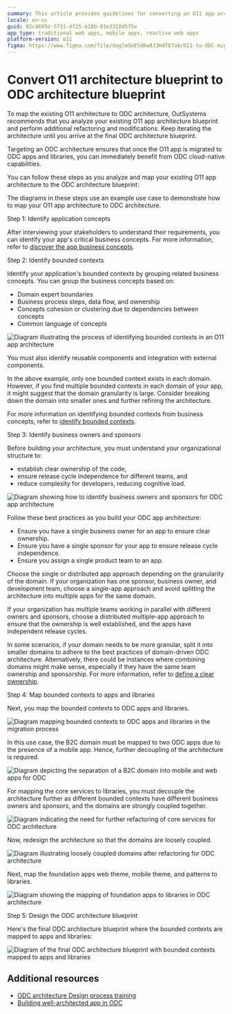 ```yaml
---
summary: This article provides guidelines for converting an O11 app architecture blueprint to an OutSystems Developer Cloud (ODC) architecture blueprint, emphasizing iterative analysis, refactoring, and mapping to fully leverage ODC's cloud-native capabilities.
locale: en-us
guid: 92c4605e-5731-4f25-b18b-81e3318d575e
app_type: traditional web apps, mobile apps, reactive web apps
platform-version: o11
figma: https://www.figma.com/file/daglmSUESdKw9J3HdT87a8/O11-to-ODC-migration?type=design&node-id=1%3A853&mode=design&t=blNAbpnofC4dwbOh-1
---
```


# Convert O11 architecture blueprint to ODC architecture blueprint

To map the existing O11 architecture to ODC architecture, OutSystems recommends that you analyze your existing O11 app architecture blueprint and perform additional refactoring and modifications. Keep iterating the architecture until you arrive at the final ODC architecture blueprint.

Targeting an ODC architecture ensures that once the O11 app is migrated to ODC apps and libraries, you can immediately benefit from ODC cloud-native capabilities.

You can follow these steps as you analyze and map your existing O11 app architecture to the ODC architecture blueprint:

<div class="info" markdown="1">

The diagrams in these steps use an example use case to demonstrate how to map your O11 app architecture to ODC architecture.

</div>

Step 1: Identify application concepts

After interviewing your stakeholders to understand their requirements, you can identify your app's critical business concepts. For more information, refer to [discover the app business concepts](https://success.outsystems.com/documentation/outsystems_developer_cloud/building_apps/app_architecture/building_a_well_architected_app/#step-1-discover-the-app-business-concepts).

Step 2: Identify bounded contexts

Identify your application's bounded contexts by grouping related business concepts. You can group the business concepts based on:

* Domain expert boundaries
* Business process steps, data flow, and ownership
* Concepts cohesion or clustering due to dependencies between concepts
* Common language of concepts

![Diagram illustrating the process of identifying bounded contexts in an O11 app architecture](images/identify-bounded-contexts-diag.png "Identify Bounded Contexts Diagram")

You must also identify reusable components and integration with external components.

In the above example, only one bounded context exists in each domain. However, if you find multiple bounded contexts in each domain of your app, it might suggest that the domain granularity is large. Consider breaking down the domain into smaller ones and further refining the architecture.

For more information on identifying bounded contexts from business concepts, refer to [identify bounded contexts](https://success.outsystems.com/documentation/outsystems_developer_cloud/building_apps/app_architecture/building_a_well_architected_app/#step-2-identify-bounded-contexts-by-grouping-the-business-concepts).

Step 3: Identify business owners and sponsors

Before building your architecture, you must understand your organizational structure to:

* establish clear ownership of the code,
* ensure release cycle independence for different teams, and
* reduce complexity for developers, reducing cognitive load.

![Diagram showing how to identify business owners and sponsors for ODC app architecture](images/identify-business-owners-sponsors-diag.png "Identify Business Owners and Sponsors Diagram")

Follow these best practices as you build your ODC app architecture:

* Ensure you have a single business owner for an app to ensure clear ownership.
* Ensure you have a single sponsor for your app to ensure release cycle independence.
* Ensure you assign a single product team to an app.

Choose the single or distributed app approach depending on the granularity of the domain. If your organization has one sponsor, business owner, and development team, choose a single-app approach and avoid splitting the architecture into multiple apps for the same domain.

If your organization has multiple teams working in parallel with different owners and sponsors, choose a distributed multiple-app approach to ensure that the ownership is well established, and the apps have independent release cycles.

In some scenarios, if your domain needs to be more granular, split it into smaller domains to adhere to the best practices of domain-driven ODC architecture. Alternatively, there could be instances where combining domains might make sense, especially if they have the same team ownership and sponsorship. For more information, refer to [define a clear ownership](https://success.outsystems.com/documentation/outsystems_developer_cloud/building_apps/app_architecture/building_a_well_architected_app/#step-3-define-a-clear-ownership).

Step 4: Map bounded contexts to apps and libraries

Next, you map the bounded contexts to ODC apps and libraries.

![Diagram mapping bounded contexts to ODC apps and libraries in the migration process](images/map-to-odc-applications-libraries-diag.png "Map Bounded Contexts to ODC Apps and Libraries Diagram")

In this use case, the B2C domain must be mapped to two ODC apps due to the presence of a mobile app. Hence, further decoupling of the architecture is required.

![Diagram depicting the separation of a B2C domain into mobile and web apps for ODC](images/split-into-mobile-web-app-diag.png "Split into Mobile and Web App Diagram")

For mapping the core services to libraries, you must decouple the architecture further as different bounded contexts have different business owners and sponsors, and the domains are strongly coupled together.

![Diagram indicating the need for further refactoring of core services for ODC architecture](images/further-refactoring-needed-diag.png "Further Refactor Core Services Diagram")

Now, redesign the architecture so that the domains are loosely coupled.

![Diagram illustrating loosely coupled domains after refactoring for ODC architecture](images/loosely-coupled-domains-diag.png "Loosely Coupled Domains Diagram")

Next, map the foundation apps web theme, mobile theme, and patterns to libraries.

![Diagram showing the mapping of foundation apps to libraries in ODC architecture](images/foundation-apps-to-libraries-diag.png "Foundation Apps to Libraries Diagram")

Step 5: Design the ODC architecture blueprint

Here's the final ODC architecture blueprint where the bounded contexts are mapped to apps and libraries:

![Diagram of the final ODC architecture blueprint with bounded contexts mapped to apps and libraries](images/final-odc-architecture-diag.png "Final ODC Architecture Blueprint Diagram")

## Additional resources

* [ODC architecture Design process training](https://learn.outsystems.com/training/journeys/architecture-fundamentals-559/architecture-design-process/odc/9)
* [Building well-architected app in ODC](https://success.outsystems.com/documentation/outsystems_developer_cloud/building_apps/app_architecture/building_a_well_architected_app/)
